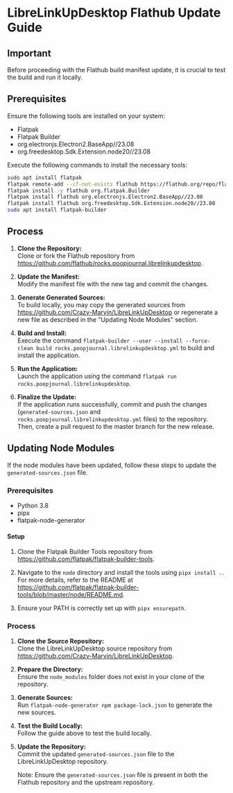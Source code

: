 ﻿# LibreLinkUpDesktop Flathub Update Guide

## Important

Before proceeding with the Flathub build manifest update, it is crucial to test the build and run it locally.

## Prerequisites

Ensure the following tools are installed on your system:
- Flatpak
- Flatpak Builder
- org.electronjs.Electron2.BaseApp//23.08
- org.freedesktop.Sdk.Extension.node20//23.08

Execute the following commands to install the necessary tools:

```bash
sudo apt install flatpak
flatpak remote-add --if-not-exists flathub https://flathub.org/repo/flathub.flatpakrepo
flatpak install -y flathub org.flatpak.Builder
flatpak install flathub org.electronjs.Electron2.BaseApp//23.08
flatpak install flathub org.freedesktop.Sdk.Extension.node20//23.08
sudo apt install flatpak-builder
```

## Process

1. **Clone the Repository:**   
   Clone or fork the Flathub repository from https://github.com/flathub/rocks.poopjournal.librelinkupdesktop.

2. **Update the Manifest:**   
   Modify the manifest file with the new tag and commit the changes.

3. **Generate Generated Sources:**   
   To build locally, you may copy the generated sources from https://github.com/Crazy-Marvin/LibreLinkUpDesktop or regenerate a new file as described in the "Updating Node Modules" section.

4. **Build and Install:**   
   Execute the command `flatpak-builder --user --install --force-clean build rocks.poopjournal.librelinkupdesktop.yml` to build and install the application.

5. **Run the Application:**   
   Launch the application using the command `flatpak run rocks.poopjournal.librelinkupdesktop`.

6. **Finalize the Update:**   
   If the application runs successfully, commit and push the changes (`generated-sources.json` and `rocks.poopjournal.librelinkupdesktop.yml` files) to the repository. Then, create a pull request to the master branch for the new release.

## Updating Node Modules

If the node modules have been updated, follow these steps to update the `generated-sources.json` file.

### Prerequisites
- Python 3.8
- pipx
- flatpak-node-generator

#### Setup

1. Clone the Flatpak Builder Tools repository from https://github.com/flatpak/flatpak-builder-tools.

2. Navigate to the `node` directory and install the tools using `pipx install .`. For more details, refer to the README at https://github.com/flatpak/flatpak-builder-tools/blob/master/node/README.md.

3. Ensure your PATH is correctly set up with `pipx ensurepath`.

### Process

1. **Clone the Source Repository:**   
   Clone the LibreLinkUpDesktop source repository from https://github.com/Crazy-Marvin/LibreLinkUpDesktop.

2. **Prepare the Directory:**   
   Ensure the `node_modules` folder does not exist in your clone of the repository.

3. **Generate Sources:**   
   Run `flatpak-node-generator npm package-lock.json` to generate the new sources.

4. **Test the Build Locally:**   
   Follow the guide above to test the build locally.

5. **Update the Repository:**   
   Commit the updated `generated-sources.json` file to the LibreLinkUpDesktop repository.

   Note: Ensure the `generated-sources.json` file is present in both the Flathub repository and the upstream repository.
